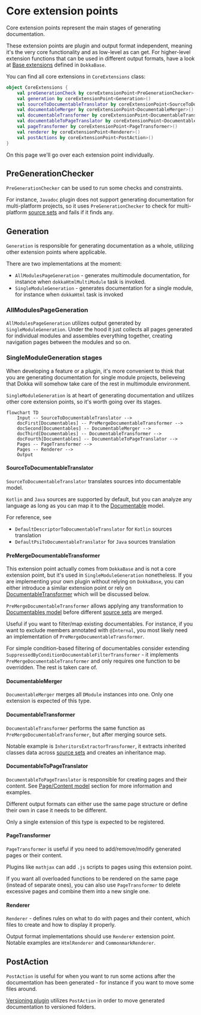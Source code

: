 # Core extension points

Core extension points represent the main stages of generating documentation. 

These extension points are plugin and output format independent, meaning it's the very core functionality and as
low-level as can get. For higher-level extension functions that can be used in different output formats, have a look at
[Base extensions](base_extensions.md) defined in `DokkaBase`.

You can find all core extensions in `CoreExtensions` class:
```kotlin
object CoreExtensions {
    val preGenerationCheck by coreExtensionPoint<PreGenerationChecker>()
    val generation by coreExtensionPoint<Generation>()
    val sourceToDocumentableTranslator by coreExtensionPoint<SourceToDocumentableTranslator>()
    val documentableMerger by coreExtensionPoint<DocumentableMerger>()
    val documentableTransformer by coreExtensionPoint<DocumentableTransformer>()
    val documentableToPageTranslator by coreExtensionPoint<DocumentableToPageTranslator>()
    val pageTransformer by coreExtensionPoint<PageTransformer>()
    val renderer by coreExtensionPoint<Renderer>()
    val postActions by coreExtensionPoint<PostAction>()
}
```

On this page we'll go over each extension point individually.

## PreGenerationChecker

`PreGenerationChecker` can be used to run some checks and constraints. 

For instance, `Javadoc` plugin does not support generating documentation for multi-platform projects, so it uses
`PreGenerationChecker` to check for multi-platform
[source sets](https://kotlinlang.org/docs/multiplatform-discover-project.html#source-sets) and fails if it finds any.

## Generation

`Generation` is responsible for generating documentation as a whole, utilizing other extension points where applicable.

There are two implementations at the moment:

* `AllModulesPageGeneration` - generates multimodule documentation, for instance when `dokkaHtmlMultiModule` task is
  invoked.
* `SingleModuleGeneration` - generates documentation for a single module, for instance when `dokkaHtml` task is invoked

### AllModulesPageGeneration

`AllModulesPageGeneration` utilizes output generated by `SingleModuleGeneration`. Under the hood it just collects all
pages generated for individual modules and assembles everything together, creating navigation pages between the
modules and so on.

### SingleModuleGeneration stages

When developing a feature or a plugin, it's more convenient to think that you are generating documentation for single
module projects, believeing that Dokka will somehow take care of the rest in multimodule environment.

`SingleModuleGeneration` is at heart of generating documentation and utilizes other core extension points, so
it's worth going over its stages. 

```mermaid
flowchart TD
    Input -- SourceToDocumentableTranslator --> 
    docFirst[Documentables] -- PreMergeDocumentableTransformer --> 
    docSecond[Documentables] -- DocumentableMerger --> 
    docThird[Documentables] -- DocumentableTransformer --> 
    docFourth[Documentables] -- DocumentableToPageTranslator --> 
    Pages -- PageTransformer --> 
    Pages -- Renderer --> 
    Output
```


#### SourceToDocumentableTranslator

`SourceToDocumentableTranslator` translates sources into documentable model. 

`Kotlin` and `Java` sources are supported by default, but you can analyze any language as long as you can map
it to the [Documentable](../data_model/documentables.md) model.

For reference, see

* `DefaultDescriptorToDocumentableTranslator` for `Kotlin` sources translation
* `DefaultPsiToDocumentableTranslator` for `Java` sources translation

#### PreMergeDocumentableTransformer

This extension point actually comes from `DokkaBase` and is not a core extension point, but it's used in
`SingleModuleGeneration` nonetheless. If you are implementing your own plugin without relying on `DokkaBase`,
you can either introduce a similar extension point or rely on [DocumentableTransformer](#documentabletransformer) which
will be discussed below.

`PreMergeDocumentableTransformer` allows applying any transformation to 
[Documentables model](../data_model/documentables.md) before different 
[source sets](https://kotlinlang.org/docs/multiplatform-discover-project.html#source-sets) are merged. 

Useful if you want to filter/map existing documentables. For instance, if you want to exclude members annotated with
`@Internal`, you most likely need an implementation of `PreMergeDocumentableTransformer`.

For simple condition-based filtering of documentables consider extending 
`SuppressedByConditionDocumentableFilterTransformer` - it implements `PreMergeDocumentableTransformer` and only
requires one function to be overridden. The rest is taken care of.

#### DocumentableMerger

`DocumentableMerger` merges all `DModule` instances into one. Only one extension is expected of this type.

#### DocumentableTransformer

`DocumentableTransformer` performs the same function as `PreMergeDocumentableTransformer`, but after merging source
sets.

Notable example is `InheritorsExtractorTransformer`, it extracts inherited classes data across 
[source sets](https://kotlinlang.org/docs/multiplatform-discover-project.html#source-sets) and creates an inheritance
map.

#### DocumentableToPageTranslator

`DocumentableToPageTranslator` is responsible for creating pages and their content. See 
[Page/Content model](../data_model/page_content.md) section for more information and examples.

Different output formats can either use the same page structure or define their own in case it needs to be different.

Only a single extension of this type is expected to be registered. 

#### PageTransformer

`PageTransformer` is useful if you need to add/remove/modify generated pages or their content.

Plugins like `mathjax` can add `.js` scripts to pages using this extension point. 

If you want all overloaded functions to be rendered on the same page (instead of separate ones),
you can also use `PageTransformer` to delete excessive pages and combine them into a new single one.

#### Renderer

`Renderer` - defines rules on what to do with pages and their content, which files to create and how to display
it properly. 

Output format implementations should use `Renderer` extension point. Notable examples are `HtmlRenderer`
and `CommonmarkRenderer`.

## PostAction

`PostAction` is useful for when you want to run some actions after the documentation has been generated - for instance
if you want to move some files around.

[Versioning plugin](../../../user_guide/plugins/versioning-plugin.md) utilizes `PostAction` in order to move
generated documentation to versioned folders.
